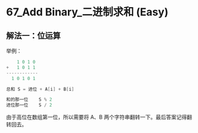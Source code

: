 # 67_Add Binary_二进制求和 (Easy)



## 解法一：位运算



举例：

```c++
    1 0 1 0
+   1 0 1 1
------------
  1 0 1 0 1 
```



```c++
总和 S = 进位 + A[i] + B[i]

和的那一位    S % 2
进位那一位    S / 2
```



由于高位在数组第一位，所以需要将 A、B 两个字符串翻转一下。最后答案记得翻转回去。
